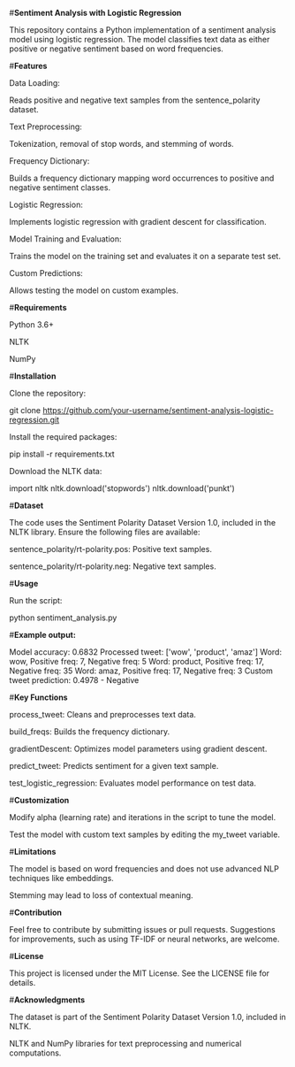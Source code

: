 #**Sentiment Analysis with Logistic Regression**

This repository contains a Python implementation of a sentiment analysis model using logistic regression. The model classifies text data as either positive or negative sentiment based on word frequencies.



#**Features**

Data Loading:

Reads positive and negative text samples from the sentence_polarity dataset.

Text Preprocessing:

Tokenization, removal of stop words, and stemming of words.

Frequency Dictionary:

Builds a frequency dictionary mapping word occurrences to positive and negative sentiment classes.

Logistic Regression:

Implements logistic regression with gradient descent for classification.

Model Training and Evaluation:

Trains the model on the training set and evaluates it on a separate test set.

Custom Predictions:

Allows testing the model on custom examples.



#**Requirements**

Python 3.6+

NLTK

NumPy



#**Installation**

Clone the repository:

git clone https://github.com/your-username/sentiment-analysis-logistic-regression.git

Install the required packages:

pip install -r requirements.txt

Download the NLTK data:

import nltk
nltk.download('stopwords')
nltk.download('punkt')



#**Dataset**

The code uses the Sentiment Polarity Dataset Version 1.0, included in the NLTK library. Ensure the following files are available:

sentence_polarity/rt-polarity.pos: Positive text samples.

sentence_polarity/rt-polarity.neg: Negative text samples.



#**Usage**

Run the script:

python sentiment_analysis.py



#**Example output:**

Model accuracy: 0.6832
Processed tweet: ['wow', 'product', 'amaz']
Word: wow, Positive freq: 7, Negative freq: 5
Word: product, Positive freq: 17, Negative freq: 35
Word: amaz, Positive freq: 17, Negative freq: 3
Custom tweet prediction: 0.4978 - Negative



#**Key Functions**

process_tweet: Cleans and preprocesses text data.

build_freqs: Builds the frequency dictionary.

gradientDescent: Optimizes model parameters using gradient descent.

predict_tweet: Predicts sentiment for a given text sample.

test_logistic_regression: Evaluates model performance on test data.



#**Customization**

Modify alpha (learning rate) and iterations in the script to tune the model.

Test the model with custom text samples by editing the my_tweet variable.


    
#**Limitations**

The model is based on word frequencies and does not use advanced NLP techniques like embeddings.

Stemming may lead to loss of contextual meaning.



#**Contribution**

Feel free to contribute by submitting issues or pull requests. Suggestions for improvements, such as using TF-IDF or neural networks, are welcome.



#**License**

This project is licensed under the MIT License. See the LICENSE file for details.



#**Acknowledgments**

The dataset is part of the Sentiment Polarity Dataset Version 1.0, included in NLTK.

NLTK and NumPy libraries for text preprocessing and numerical computations.

